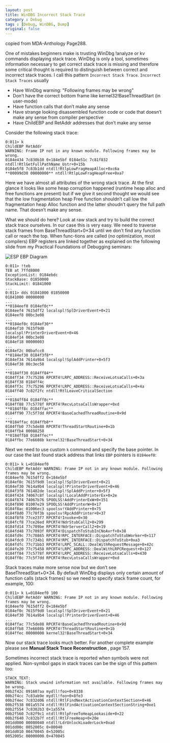 ```yaml
---
layout: post
title: WinDBG Incorrect Stack Trace
category : Debug
tags : [Debug, WinDBG, Dump]
original: false
---
```


copied from MDA-Anthology Page288.

One of mistakes beginners make is trusting WinDbg !analyze or kv commands displaying stack trace. WinDbg is only a tool, sometimes information necessary to get correct stack trace is missing and therefore some critical thought is required to distinguish between correct and incorrect stack traces. I call this pattern `Incorrect Stack Trace`. `Incorrect Stack Traces` usually

- Have WinDbg warning: "Following frames may be wrong"
- Don’t have the correct bottom frame like kernel32!BaseThreadStart (in user-mode)
- Have function calls that don’t make any sense
- Have strange looking disassembled function code or code that doesn’t make any sense from compiler perspective
- Have ChildEBP and RetAddr addresses that don’t make any sense



Consider the following stack trace:

    0:011> k
    ChildEBP RetAddr
    WARNING: Frame IP not in any known module. Following frames may be wrong.
    0184e434 7c830b10 0×184e5bf 0184e51c 7c81f832 ntdll!RtlGetFullPathName_Ustr+0×15b
    0184e5f8 7c83b1dd ntdll!RtlpLowFragHeapAlloc+0xc6a
    **00099d30 00000000** ntdll!RtlpLowFragHeapFree+0xa7

Here we have almost all attributes of the wrong stack trace. At the first glance it looks like some heap corruption happened (runtime heap alloc and free functions are present) but if we give it second thought we would see that the low fragmentation heap Free function shouldn’t call low the fragmentation heap Alloc function and the latter shoudn’t query the full path name. That doesn’t make any sense.


What we should do here? Look at raw stack and try to build the correct stack trace ourselves. In our case this is very easy. We need to traverse stack frames from BaseThreadStart+0×34 until we don’t find any function call or reach the top. When func-tions are called (no optimization, most compilers) EBP registers are linked together as explained on the following slide from my Practical Foundations of Debugging seminars:

![ESP EBP Diagram](http://1.bp.blogspot.com/-CajdqBJzLZ8/UIKoYcwFHsI/AAAAAAAAAfo/ZHYjJB2Ml4M/s1600/stackebp.png)

    0:011> !teb
    TEB at 7ffd8000
    ExceptionList: 0184ebdc
    StackBase: 01850000
    StackLimit: 01841000
    ...
    0:011> dds 01841000 01850000
    01841000 00000000
    ...
    **0184eef0 0184ef0c**
    0184eef4 7615dff2 localspl!SplDriverEvent+0×21
    0184eef8 00bc3e08
    ...
    **0184ef0c 0184ef30**
    0184ef10 7615f9d0
    localspl!PrinterDriverEvent+0×46
    0184ef14 00bc3e08
    0184ef18 00000003
    ...
    0184ef2c 00bafcc0
    **0184ef30 0184f3f8**
    0184ef34 7614a9b4 localspl!SplAddPrinter+0×5f3
    0184ef38 00c3ec58
    ...
    **0184ff30 0184ff84**
    0184ff34 77c75286 RPCRT4!LRPC_ADDRESS::ReceiveLotsaCalls+0×3a
    0184ff38 0184ff4c
    0184ff3c 77c75296 RPCRT4!LRPC_ADDRESS::ReceiveLotsaCalls+0×4a
    0184ff40 7c82f2fc ntdll!RtlLeaveCriticalSection
    ...
    **0184ff84 0184ff8c**
    0184ff88 77c5778f RPCRT4!RecvLotsaCallsWrapper+0xd
    **0184ff8c 0184ffac**
    0184ff90 77c5f7dd RPCRT4!BaseCachedThreadRoutine+0×9d
    ...
    **0184ffac 0184ffb8**
    0184ffb0 77c5de88 RPCRT4!ThreadStartRoutine+0×1b
    0184ffb4 00088258
    **0184ffb8 0184ffec**
    0184ffbc 77e6608b kernel32!BaseThreadStart+0×34

Next we need to use custom `k` command and specify the base pointer. In our case the last found stack address that links `EBP` pointers is `0184eef0`:

    0:011> k L=0184eef0
    ChildEBP RetAddr WARNING: Frame IP not in any known module. Following frames may be wrong.
    0184eef0 7615dff2 0×184e5bf
    0184ef0c 7615f9d0 localspl!SplDriverEvent+0×21
    0184ef30 7614a9b4 localspl!PrinterDriverEvent+0×46
    0184f3f8 761482de localspl!SplAddPrinter+0×5f3
    0184f424 74067c8f localspl!LocalAddPrinterEx+0×2e
    0184f874 74067b76 SPOOLSS!AddPrinterExW+0×151
    0184f890 01007e29 SPOOLSS!AddPrinterW+0×17
    0184f8ac 01006ec3 spoolsv!YAddPrinter+0×75
    0184f8d0 77c70f3b spoolsv!RpcAddPrinter+0×37
    0184f8f8 77ce23f7 RPCRT4!Invoke+0×30
    0184fcf8 77ce26ed RPCRT4!NdrStubCall2+0×299
    0184fd14 77c709be RPCRT4!NdrServerCall2+0×19
    0184fd48 77c7093f RPCRT4!DispatchToStubInCNoAvrf+0×38
    0184fd9c 77c70865 RPCRT4!RPC_INTERFACE::DispatchToStubWorker+0×117
    0184fdc0 77c734b1 RPCRT4!RPC_INTERFACE::DispatchToStub+0xa3
    0184fdfc 77c71bb3 RPCRT4!LRPC_SCALL::DealWithRequestMessage+0×42c
    0184fe20 77c75458 RPCRT4!LRPC_ADDRESS::DealWithLRPCRequest+0×127
    0184ff84 77c5778f RPCRT4!LRPC_ADDRESS::ReceiveLotsaCalls+0×430
    0184ff8c 77c5f7dd RPCRT4!RecvLotsaCallsWrapper+0xd

Stack traces make more sense now but we don’t see BaseThreadStart+0×34. By default WinDbg displays only certain amount of function calls (stack frames) so we need to specify stack frame count, for example, 100:

    0:011> k L=0184eef0 100
    ChildEBP RetAddr WARNING: Frame IP not in any known module. Following frames may be wrong.
    0184eef0 7615dff2 0×184e5bf
    0184ef0c 7615f9d0 localspl!SplDriverEvent+0×21
    0184ef30 7614a9b4 localspl!PrinterDriverEvent+0×46
    ...
    0184ffac 77c5de88 RPCRT4!BaseCachedThreadRoutine+0×9d
    0184ffb8 77e6608b RPCRT4!ThreadStartRoutine+0×1b
    0184ffec 00000000 kernel32!BaseThreadStart+0×34

Now our stack trace looks much better. For another complete example please see **Manual Stack Trace Reconstruction** , page 157.

Sometimes incorrect stack trace is reported when symbols were not applied. Non-symbol gaps in stack traces can be the sign of this pattern too:

    STACK_TEXT:
    WARNING: Stack unwind information not available. Following frames may be wrong.
    00b2f42c 091607aa mydll!foo+0×8338
    00b2f4cc 7c83ab9e mydll!foo+0×8fe3
    00b2f4ec 7c832d06 ntdll!RtlFindNextActivationContextSection+0×46
    00b2f538 001a5574 ntdll!RtlFindActivationContextSectionString+0xe1
    00b2f554 7c8302b3 0×1a5574
    00b2f560 7c82f9c1 ntdll!RtlpFreeToHeapLookaside+0×22
    00b2f640 7c832b7f ntdll!RtlFreeHeap+0×20e
    001dd000 00080040 ntdll!LdrUnlockLoaderLock+0xad
    001dd00c 0052005c 0×80040
    001dd010 00470045 0×52005c
    0052005c 00000000 0×470045
